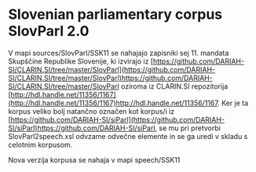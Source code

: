 # Slovenian parliamentary corpus SlovParl 2.0

V mapi sources/SlovParl/SSK11 se nahajajo zapisniki sej 11. mandata Skupščine Republike Slovenije,
ki izvirajo iz 
[https://github.com/DARIAH-SI/CLARIN.SI/tree/master/SlovParl](https://github.com/DARIAH-SI/CLARIN.SI/tree/master/SlovParl)https://github.com/DARIAH-SI/CLARIN.SI/tree/master/SlovParl
oziroma iz CLARIN.SI repozitorija 
[http://hdl.handle.net/11356/1167](http://hdl.handle.net/11356/1167)http://hdl.handle.net/11356/1167.
Ker je ta korpus veliko bolj natančno označen kot korpus/i iz 
[https://github.com/DARIAH-SI/siParl](https://github.com/DARIAH-SI/siParl)https://github.com/DARIAH-SI/siParl, se mu pri pretvorbi
SlovParl2speech.xsl odvzame odvečne elemente in se ga uredi v skladu s celotnim korpusom.

Nova verzija korpusa se nahaja v mapi speech/SSK11


